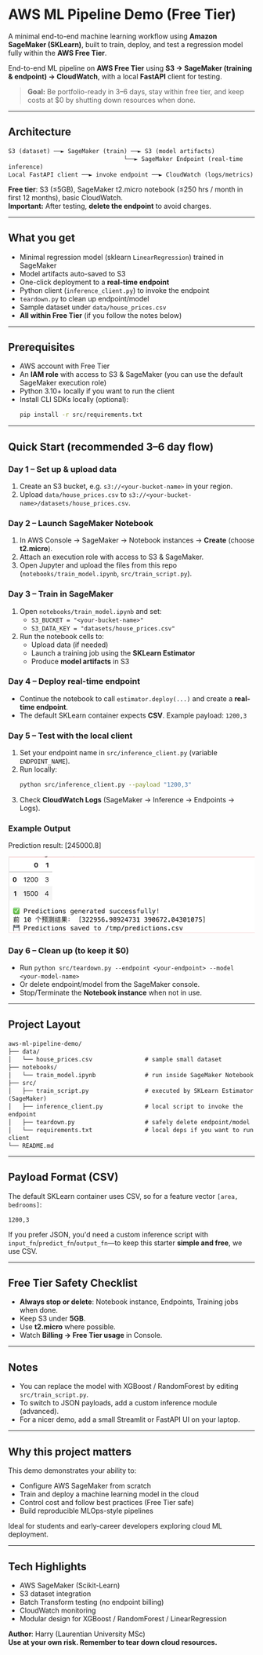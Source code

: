 # AWS ML Pipeline Demo (Free Tier)

A minimal end-to-end machine learning workflow using **Amazon SageMaker (SKLearn)**, built to train, deploy, and test a regression model fully within the **AWS Free Tier**.

End-to-end ML pipeline on **AWS Free Tier** using **S3 → SageMaker (training & endpoint) → CloudWatch**, with a local **FastAPI** client for testing.

> **Goal:** Be portfolio-ready in 3–6 days, stay within free tier, and keep costs at \$0 by shutting down resources when done.

---

## Architecture
```
S3 (dataset) ──► SageMaker (train) ──► S3 (model artifacts)
                                 └──► SageMaker Endpoint (real-time inference)
Local FastAPI client ──► invoke endpoint ──► CloudWatch (logs/metrics)
```
**Free tier**: S3 (≤5GB), SageMaker t2.micro notebook (≤250 hrs / month in first 12 months), basic CloudWatch.  
**Important:** After testing, **delete the endpoint** to avoid charges.

---

## What you get
- Minimal regression model (sklearn `LinearRegression`) trained in SageMaker
- Model artifacts auto-saved to S3
- One-click deployment to a **real-time endpoint**
- Python client (`inference_client.py`) to invoke the endpoint
- `teardown.py` to clean up endpoint/model
- Sample dataset under `data/house_prices.csv`
- **All within Free Tier** (if you follow the notes below)

---

## Prerequisites
- AWS account with Free Tier
- An **IAM role** with access to S3 & SageMaker (you can use the default SageMaker execution role)
- Python 3.10+ locally if you want to run the client
- Install CLI SDKs locally (optional):
  ```bash
  pip install -r src/requirements.txt
  ```

---

## Quick Start (recommended 3–6 day flow)

### Day 1 – Set up & upload data
1. Create an S3 bucket, e.g. `s3://<your-bucket-name>` in your region.
2. Upload `data/house_prices.csv` to `s3://<your-bucket-name>/datasets/house_prices.csv`.

### Day 2 – Launch SageMaker Notebook
1. In AWS Console → SageMaker → Notebook instances → **Create** (choose **t2.micro**).  
2. Attach an execution role with access to S3 & SageMaker.  
3. Open Jupyter and upload the files from this repo (`notebooks/train_model.ipynb`, `src/train_script.py`).

### Day 3 – Train in SageMaker
1. Open `notebooks/train_model.ipynb` and set:
   - `S3_BUCKET = "<your-bucket-name>"`
   - `S3_DATA_KEY = "datasets/house_prices.csv"`
2. Run the notebook cells to:
   - Upload data (if needed)
   - Launch a training job using the **SKLearn Estimator**
   - Produce **model artifacts** in S3

### Day 4 – Deploy real-time endpoint
- Continue the notebook to call `estimator.deploy(...)` and create a **real-time endpoint**.
- The default SKLearn container expects **CSV**. Example payload: `1200,3`

### Day 5 – Test with the local client
1. Set your endpoint name in `src/inference_client.py` (variable `ENDPOINT_NAME`).
2. Run locally:
   ```bash
   python src/inference_client.py --payload "1200,3"
   ```
3. Check **CloudWatch Logs** (SageMaker → Inference → Endpoints → Logs).

### Example Output

Prediction result: [245000.8]

![Training job completed](results/training_completed.png)

### Day 6 – Clean up (to keep it \$0)
- Run `python src/teardown.py --endpoint <your-endpoint> --model <your-model-name>`  
- Or delete endpoint/model from the SageMaker console.
- Stop/Terminate the **Notebook instance** when not in use.

---

## Project Layout
```
aws-ml-pipeline-demo/
├── data/
│   └── house_prices.csv               # sample small dataset
├── notebooks/
│   └── train_model.ipynb              # run inside SageMaker Notebook
├── src/
│   ├── train_script.py                # executed by SKLearn Estimator (SageMaker)
│   ├── inference_client.py            # local script to invoke the endpoint
│   ├── teardown.py                    # safely delete endpoint/model
│   └── requirements.txt               # local deps if you want to run client
└── README.md
```

---

## Payload Format (CSV)
The default SKLearn container uses CSV, so for a feature vector `[area, bedrooms]`:
```
1200,3
```

If you prefer JSON, you'd need a custom inference script with `input_fn`/`predict_fn`/`output_fn`—to keep this starter **simple and free**, we use CSV.

---

## Free Tier Safety Checklist
- **Always stop or delete**: Notebook instance, Endpoints, Training jobs when done.
- Keep S3 under **5GB**.
- Use **t2.micro** where possible.
- Watch **Billing → Free Tier usage** in Console.

---

## Notes
- You can replace the model with XGBoost / RandomForest by editing `src/train_script.py`.
- To switch to JSON payloads, add a custom inference module (advanced).
- For a nicer demo, add a small Streamlit or FastAPI UI on your laptop.

---

## Why this project matters
This demo demonstrates your ability to:
- Configure AWS SageMaker from scratch
- Train and deploy a machine learning model in the cloud
- Control cost and follow best practices (Free Tier safe)
- Build reproducible MLOps-style pipelines

Ideal for students and early-career developers exploring cloud ML deployment.

---

## Tech Highlights
- AWS SageMaker (Scikit-Learn)
- S3 dataset integration
- Batch Transform testing (no endpoint billing)
- CloudWatch monitoring
- Modular design for XGBoost / RandomForest / LinearRegression

**Author**: Harry (Laurentian University MSc)  
**Use at your own risk. Remember to tear down cloud resources.**
